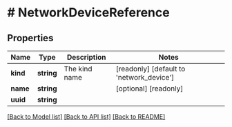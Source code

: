# # NetworkDeviceReference

## Properties

Name | Type | Description | Notes
------------ | ------------- | ------------- | -------------
**kind** | **string** | The kind name | [readonly] [default to 'network_device']
**name** | **string** |  | [optional] [readonly]
**uuid** | **string** |  |

[[Back to Model list]](../../README.md#models) [[Back to API list]](../../README.md#endpoints) [[Back to README]](../../README.md)
